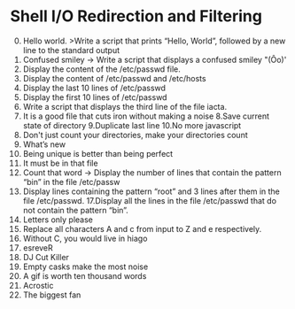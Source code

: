 # Shell I/O Redirection and Filtering
0. Hello world. >Write a script that prints “Hello, World”, followed by a new line to the standard output
1. Confused smiley -> Write a script that displays a confused smiley "(Ôo)'
2. Display the content of the /etc/passwd file.
3. Display the content of /etc/passwd and /etc/hosts
4. Display the last 10 lines of /etc/passwd
5. Display the first 10 lines of /etc/passwd
6. Write a script that displays the third line of the file iacta.
7. It is a good file that cuts iron without making a noise
8.Save current state of directory
9.Duplicate last line
10.No more javascript
11. Don't just count your directories, make your directories count
12. What’s new
13. Being unique is better than being perfect
14. It must be in that file
15. Count that word -> Display the number of lines that contain the pattern “bin” in the file /etc/passw
16. Display lines containing the pattern “root” and 3 lines after them in the file /etc/passwd.
17.Display all the lines in the file /etc/passwd that do not contain the pattern “bin”.
18. Letters only please
19. Replace all characters A and c from input to Z and e respectively.
20. Without C, you would live in hiago
21. esreveR
22. DJ Cut Killer
23. Empty casks make the most noise
24. A gif is worth ten thousand words
25. Acrostic
26. The biggest fan   

